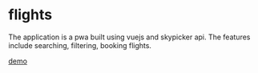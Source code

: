 # flights

The application is a pwa built using vuejs and skypicker api. The features include searching, filtering, booking flights. 

<a href="https://chidambarampg.github.io/flights/">demo</a>
